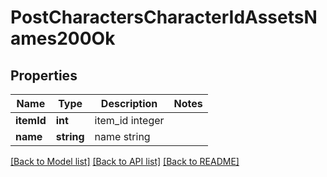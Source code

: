 # PostCharactersCharacterIdAssetsNames200Ok

## Properties
Name | Type | Description | Notes
------------ | ------------- | ------------- | -------------
**itemId** | **int** | item_id integer | 
**name** | **string** | name string | 

[[Back to Model list]](../README.md#documentation-for-models) [[Back to API list]](../README.md#documentation-for-api-endpoints) [[Back to README]](../README.md)


